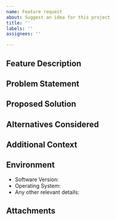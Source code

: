 ```yaml
---
name: Feature request
about: Suggest an idea for this project
title: ''
labels: ''
assignees: ''

---
```


## Feature Description

<!-- Briefly describe the feature you would like to request -->

## Problem Statement

<!-- Describe the problem you are facing that this feature would address -->

## Proposed Solution

<!-- Describe your proposed solution for the feature -->

## Alternatives Considered

<!-- List any alternative solutions or features you have considered -->

## Additional Context

<!-- Add any other context, screenshots, or examples about the feature request here -->

## Environment

- Software Version: <!-- Provide the software version -->
- Operating System: <!-- Provide the OS details -->
- Any other relevant details: <!-- Provide any other relevant details -->

## Attachments

<!-- Attach any relevant documents like screenshots, diagrams, or mockups if available -->
